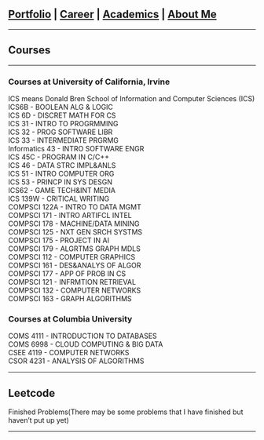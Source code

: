 ## [Portfolio](https://yizhuowu.github.io/) | [Career](https://yizhuowu.github.io/career) | [Academics](https://yizhuowu.github.io/) | [About Me](https://yizhuowu.github.io/)
---
## Courses
---
### Courses at University of California, Irvine
ICS means Donald Bren School of Information and Computer Sciences (ICS)<br>
ICS6B - BOOLEAN ALG & LOGIC<br>
ICS 6D - DISCRET MATH FOR CS<br>
ICS 31 - INTRO TO PROGRMMING<br>
ICS 32 - PROG SOFTWARE LIBR<br>
ICS 33 - INTERMEDIATE PRGRMG<br>
Informatics 43 - INTRO SOFTWARE ENGR<br> 
ICS 45C - PROGRAM IN C/C++<br>
ICS 46 - DATA STRC IMPL&ANLS<br>
ICS 51 - INTRO COMPUTER ORG<br>
ICS 53 - PRINCP IN SYS DESGN<br>
ICS62 - GAME TECH&INT MEDIA<br>
ICS 139W - CRITICAL WRITING<br>
COMPSCI 122A - INTRO TO DATA MGMT<br>
COMPSCI 171 - INTRO ARTIFCL INTEL<br>
COMPSCI 178 - MACHINE/DATA MINING<br>
COMPSCI 125 - NXT GEN SRCH SYSTMS<br>
COMPSCI 175 - PROJECT IN AI<br>
COMPSCI 179 - ALGRTMS GRAPH MDLS<br>
COMPSCI 112 - COMPUTER GRAPHICS<br>
COMPSCI 161 - DES&ANALYS OF ALGOR<br>
COMPSCI 177 - APP OF PROB IN CS<br>
COMPSCI 121 - INFRMTION RETRIEVAL<br>
COMPSCI 132 - COMPUTER NETWORKS<br> 
COMPSCI 163 - GRAPH ALGORITHMS<br>

### Courses at Columbia University
COMS 4111 - INTRODUCTION TO DATABASES<br>
COMS 6998 - CLOUD COMPUTING & BIG DATA<br>
CSEE 4119 - COMPUTER NETWORKS<br>
CSOR 4231 - ANALYSIS OF ALGORITHMS<br>

---
## Leetcode
Finished Problems(There may be some problems that I have finished but haven’t put up yet)<br>





---
<!-- Remove above link if you don't want to attibute -->